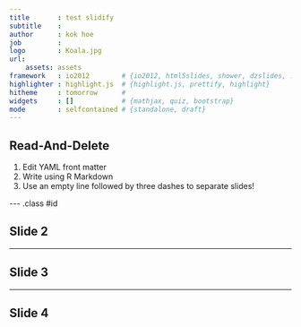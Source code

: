 ```yaml
---
title       : test slidify
subtitle    : 
author      : kok hoe
job         : 
logo        : Koala.jpg
url:
    assets: assets
framework   : io2012        # {io2012, html5slides, shower, dzslides, ...}
highlighter : highlight.js  # {highlight.js, prettify, highlight}
hitheme     : tomorrow      # 
widgets     : []            # {mathjax, quiz, bootstrap}
mode        : selfcontained # {standalone, draft}
---
```


## Read-And-Delete

1. Edit YAML front matter
2. Write using R Markdown
3. Use an empty line followed by three dashes to separate slides!

--- .class #id 

## Slide 2

--- 

## Slide 3

--- 

## Slide 4

